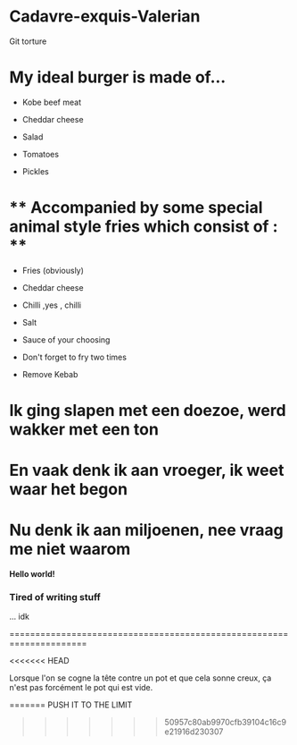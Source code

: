 # Cadavre-exquis-Valerian
Git torture

# **My ideal burger is made of...**

* Kobe beef meat

* Cheddar cheese

* Salad

* Tomatoes

* Pickles

# ** Accompanied by some special animal style fries which consist of : **

* Fries (obviously)

* Cheddar cheese

* Chilli ,yes , chilli

* Salt

* Sauce of your choosing

* Don't forget to fry two times

* Remove Kebab

# Ik ging slapen met een doezoe, werd wakker met een ton
# En vaak denk ik aan vroeger, ik weet waar het begon
# Nu denk ik aan miljoenen, nee vraag me niet waarom

**Hello world!**

### Tired of writing stuff

... idk

=====================================================================

<<<<<<< HEAD

Lorsque l'on se cogne la tête contre un pot et que cela sonne creux, ça n'est pas forcément le pot qui est vide.

=======
PUSH IT TO THE LIMIT
>>>>>>> 50957c80ab9970cfb39104c16c9e21916d230307
